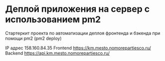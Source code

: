 # Деплой приложения на сервер с использованием pm2

Стартеркит проекта по автоматизации деплоя фронтенда и бэкенда при помощи pm2 (pm2 deploy)


IP адрес 158.160.84.35
Frontend https://km.mesto.nomorepartiesco.ru/
Backend https://api.km.mesto.nomorepartiesco.ru/
